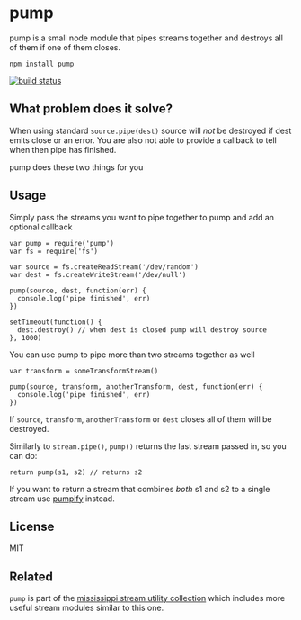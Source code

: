 pump
====

pump is a small node module that pipes streams together and destroys all of them if one of them closes.

    npm install pump

[![build status](http://img.shields.io/travis/mafintosh/pump.svg?style=flat)](http://travis-ci.org/mafintosh/pump)

What problem does it solve?
---------------------------

When using standard `source.pipe(dest)` source will *not* be destroyed if dest emits close or an error. You are also not able to provide a callback to tell when then pipe has finished.

pump does these two things for you

Usage
-----

Simply pass the streams you want to pipe together to pump and add an optional callback

    var pump = require('pump')
    var fs = require('fs')

    var source = fs.createReadStream('/dev/random')
    var dest = fs.createWriteStream('/dev/null')

    pump(source, dest, function(err) {
      console.log('pipe finished', err)
    })

    setTimeout(function() {
      dest.destroy() // when dest is closed pump will destroy source
    }, 1000)

You can use pump to pipe more than two streams together as well

    var transform = someTransformStream()

    pump(source, transform, anotherTransform, dest, function(err) {
      console.log('pipe finished', err)
    })

If `source`, `transform`, `anotherTransform` or `dest` closes all of them will be destroyed.

Similarly to `stream.pipe()`, `pump()` returns the last stream passed in, so you can do:

    return pump(s1, s2) // returns s2

If you want to return a stream that combines *both* s1 and s2 to a single stream use [pumpify](https://github.com/mafintosh/pumpify) instead.

License
-------

MIT

Related
-------

`pump` is part of the [mississippi stream utility collection](https://github.com/maxogden/mississippi) which includes more useful stream modules similar to this one.
